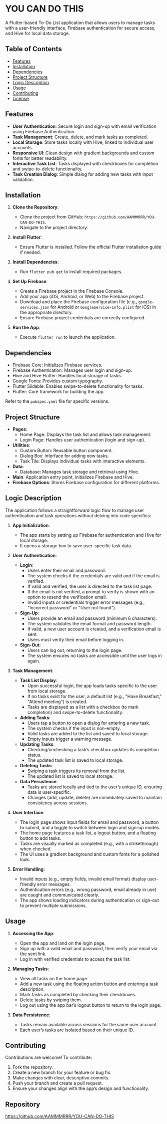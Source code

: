 # YOU CAN DO THIS

A Flutter-based To-Do List application that allows users to manage tasks with a user-friendly interface, Firebase authentication for secure access, and Hive for local data storage.

## Table of Contents
- [Features](#features)
- [Installation](#installation)
- [Dependencies](#dependencies)
- [Project Structure](#project-structure)
- [Logic Description](#logic-description)
- [Usage](#usage)
- [Contributing](#contributing)
- [License](#license)

## Features
- **User Authentication**: Secure login and sign-up with email verification using Firebase Authentication.
- **Task Management**: Create, delete, and mark tasks as completed.
- **Local Storage**: Store tasks locally with Hive, linked to individual user accounts.
- **Responsive UI**: Clean design with gradient backgrounds and custom fonts for better readability.
- **Interactive Task List**: Tasks displayed with checkboxes for completion and swipe-to-delete functionality.
- **Task Creation Dialog**: Simple dialog for adding new tasks with input validation.

## Installation
1. **Clone the Repository**:
   - Clone the project from GitHub: `https://github.com/AAMMMRRR/YOU-CAN-DO-THIS`.
   - Navigate to the project directory.

2. **Install Flutter**:
   - Ensure Flutter is installed. Follow the official Flutter installation guide if needed.

3. **Install Dependencies**:
   - Run `flutter pub get` to install required packages.

4. **Set Up Firebase**:
   - Create a Firebase project in the Firebase Console.
   - Add your app (iOS, Android, or Web) to the Firebase project.
   - Download and place the Firebase configuration file (e.g., `google-services.json` for Android or `GoogleService-Info.plist` for iOS) in the appropriate directory.
   - Ensure Firebase project credentials are correctly configured.

5. **Run the App**:
   - Execute `flutter run` to launch the application.

## Dependencies
- Firebase Core: Initializes Firebase services.
- Firebase Authentication: Manages user login and sign-up.
- Hive and Hive Flutter: Handles local storage of tasks.
- Google Fonts: Provides custom typography.
- Flutter Slidable: Enables swipe-to-delete functionality for tasks.
- Flutter: Core framework for building the app.

Refer to the `pubspec.yaml` file for specific versions.

## Project Structure
- **Pages**:
  - Home Page: Displays the task list and allows task management.
  - Login Page: Handles user authentication (login and sign-up).
- **Utilities**:
  - Custom Button: Reusable button component.
  - Dialog Box: Interface for adding new tasks.
  - Task Tile: Displays individual tasks with interactive elements.
- **Data**:
  - Database: Manages task storage and retrieval using Hive.
- **Main**: Application entry point, initializes Firebase and Hive.
- **Firebase Options**: Stores Firebase configuration for different platforms.

## Logic Description
The application follows a straightforward logic flow to manage user authentication and task operations without delving into code specifics:

1. **App Initialization**:
   - The app starts by setting up Firebase for authentication and Hive for local storage.
   - It opens a storage box to save user-specific task data.

2. **User Authentication**:
   - **Login**:
     - Users enter their email and password.
     - The system checks if the credentials are valid and if the email is verified.
     - If valid and verified, the user is directed to the task list page.
     - If the email is not verified, a prompt to verify is shown with an option to resend the verification email.
     - Invalid inputs or credentials trigger error messages (e.g., "Incorrect password" or "User not found").
   - **Sign-Up**:
     - Users provide an email and password (minimum 6 characters).
     - The system validates the email format and password length.
     - If valid, a new user account is created, and a verification email is sent.
     - Users must verify their email before logging in.
   - **Sign-Out**:
     - Users can log out, returning to the login page.
     - The system ensures no tasks are accessible until the user logs in again.

3. **Task Management**:
   - **Task List Display**:
     - Upon successful login, the app loads tasks specific to the user from local storage.
     - If no tasks exist for the user, a default list (e.g., "Have Breakfast," "Attend meeting") is created.
     - Tasks are displayed as a list with a checkbox (to mark completion) and swipe-to-delete functionality.
   - **Adding Tasks**:
     - Users tap a button to open a dialog for entering a new task.
     - The system checks if the input is non-empty.
     - Valid tasks are added to the list and saved to local storage.
     - Empty inputs trigger a warning message.
   - **Updating Tasks**:
     - Checking/unchecking a task’s checkbox updates its completion status.
     - The updated task list is saved to local storage.
   - **Deleting Tasks**:
     - Swiping a task triggers its removal from the list.
     - The updated list is saved to local storage.
   - **Data Persistence**:
     - Tasks are stored locally and tied to the user’s unique ID, ensuring data is user-specific.
     - Changes (add, update, delete) are immediately saved to maintain consistency across sessions.

4. **User Interface**:
   - The login page shows input fields for email and password, a button to submit, and a toggle to switch between login and sign-up modes.
   - The home page features a task list, a logout button, and a floating button to add tasks.
   - Tasks are visually marked as completed (e.g., with a strikethrough) when checked.
   - The UI uses a gradient background and custom fonts for a polished look.

5. **Error Handling**:
   - Invalid inputs (e.g., empty fields, invalid email format) display user-friendly error messages.
   - Authentication errors (e.g., wrong password, email already in use) are caught and communicated clearly.
   - The app shows loading indicators during authentication or sign-out to prevent multiple submissions.

## Usage
1. **Accessing the App**:
   - Open the app and land on the login page.
   - Sign up with a valid email and password, then verify your email via the sent link.
   - Log in with verified credentials to access the task list.

2. **Managing Tasks**:
   - View all tasks on the home page.
   - Add a new task using the floating action button and entering a task description.
   - Mark tasks as completed by checking their checkboxes.
   - Delete tasks by swiping them.
   - Log out using the app bar’s logout button to return to the login page.

3. **Data Persistence**:
   - Tasks remain available across sessions for the same user account.
   - Each user’s tasks are isolated based on their unique ID.

## Contributing
Contributions are welcome! To contribute:
1. Fork the repository.
2. Create a new branch for your feature or bug fix.
3. Make changes with clear, descriptive commits.
4. Push your branch and create a pull request.
5. Ensure your changes align with the app’s design and functionality.

## Repository
https://github.com/AAMMMRRR/YOU-CAN-DO-THIS